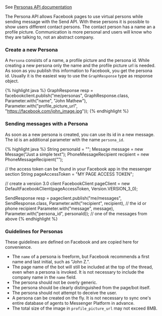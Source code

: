 See <a target="_blank" href="https://developers.facebook.com/docs/messenger-platform/send-messages/personas/" class="label label-primary">Personas API documentation</a>

The Persona API allows Facebook pages to use virtual persons while sending message with the Send API. With these persons it is possible to show users different contact persons. The contact person has a name an a profile picture. Communication is more personal and users will know who they are talking to, not an abstract company.

### Create a new Persona

A `Persona` consists of a name, a profile picture and the persona id. While creating a new persona only the name and the profile picture url is needed. As soon as you publish this information to Facebook, you get the persona id. Usually it is the easiest way to use the `GraphResponse` type as response object.

{% highlight java %}
GraphResponse resp = facebookclient.publish("me/personas", GraphResponse.class, 
     Parameter.with("name", "John Mathew"), Parameter.with("profile_picture_url", "https://facebook.com/john_image.jpg"));
{% endhighlight %}

### Sending messages with a Persona

As soon as a new persona is created, you can use its id in a new message. The id is an additional parameter with the name `persona_id`.

{% highlight java %}
String personaId = "<persona id>";
Message message = new Message("Just a simple text");
PhoneMessageRecipient recipient = new PhoneMessageRecipient("<userPhone>");

// the access token can be found in your Facebook app in the messenger section
String pageAccessToken = "MY PAGE ACCESS TOKEN";

// create a version 3.0 client
FacebookClient pageClient = new DefaultFacebookClient(pageAccessToken, Version.VERSION_3_0);

SendResponse resp = pageclient.publish("me/messages", SendResponse.class,
     Parameter.with("recipient", recipient), // the id or phone recipient
	 Parameter.with("message", message),
	 Parameter.with("persona_id", personaId)); // one of the messages from above
{% endhighlight %}

### Guidelines for Personas
These guidelines are defined on Facebook and are copied here for convenience.

* The `name` of a persona is freeform, but Facebook recommends a first name and last initial, such as "John Z.".
* The page name of the bot will still be included at the top of the thread, even when a persona is invoked. It is not necessary to include the company name in the `name` field.
* The persona should not be overly generic.
* The persona should be clearly distinguished from the page/bot itself.
* The persona should not attempt to deceive the user.
* A persona can be created on the fly. It is not necessary to sync one's entire database of agents to Messenger Platform in advance.
* The total size of the image in `profile_picture_url` may not exceed 8MB.

